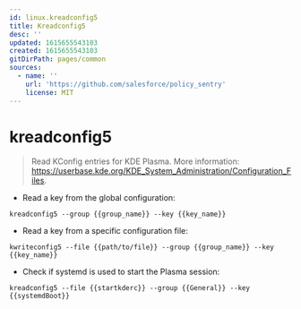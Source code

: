 ```yaml
---
id: linux.kreadconfig5
title: Kreadconfig5
desc: ''
updated: 1615655543103
created: 1615655543103
gitDirPath: pages/common
sources:
  - name: ''
    url: 'https://github.com/salesforce/policy_sentry'
    license: MIT
---
```

# kreadconfig5

> Read KConfig entries for KDE Plasma.
> More information: <https://userbase.kde.org/KDE_System_Administration/Configuration_Files>.

- Read a key from the global configuration:

`kreadconfig5 --group {{group_name}} --key {{key_name}}`

- Read a key from a specific configuration file:

`kwriteconfig5 --file {{path/to/file}} --group {{group_name}} --key {{key_name}}`

- Check if systemd is used to start the Plasma session:

`kreadconfig5 --file {{startkderc}} --group {{General}} --key {{systemdBoot}}`

